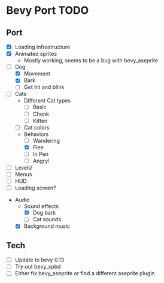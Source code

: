 # Bevy Port TODO
## Port
* [x] Loading infrastructure
* [x] Animated sprites
  * Mostly working, seems to be a bug with bevy_aseprite
* [ ] Dog
  * [x] Movement
  * [x] Bark
  * [ ] Get hit and blink
* [ ] Cats
  * Different Cat types
    * [ ] Basic
    * [ ] Chonk
    * [ ] Kitten
  * [ ] Cat colors
  * Behaviors
    * [ ] Wandering
    * [x] Flee
    * [ ] In Pen
    * [ ] Angry!
* [ ] Levels!
* [ ] Menus
* [ ] HUD
* [ ] Loading screen?
* Audio
  * Sound effects
    * [x] Dog bark
    * [ ] Cat sounds
  * [x] Background music

## Tech
* [ ] Update to bevy 0.13
* [ ] Try out bevy_xpbd
* [ ] Either fix bevy_aseprite or find a different aseprite plugin
